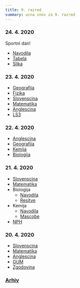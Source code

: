 ```yaml
---
title: 9. razred
summary: ucna snov za 9. razred
---
```


### 24. 4. 2020

Sportni dan!

* [Navodila](sport/2020-04-24-orientacija-navodila.pdf)
* [Tabela](sport/2020-04-24-orientacija.pdf)
* [Slika](sport/2020-04-24-orientacija.jpg)

### 23. 4. 2020

* [Geografija](geografija/2020-04-23-geografija.pdf)
* [Fizika](fizika/2020-04-23-fizika.pdf)
* [Slovenscina](slovenscina/2020-04-23-slovenscina.pdf)
* [Matematika](matematika/2020-04-23-matematika.pdf)
* [Anglescina](anglescina/2020-04-23-anglescina.pdf)
* [LS3](lum/2020-04-23-ls3.pdf)

### 22. 4. 2020

* [Anglescina](anglescina/2020-04-22-anglescina.pdf)
* [Geografija](geografija/2020-04-22-geografija.pdf)
* [Kemija](kemija/2020-04-22-kemija.pdf)
* [Biologija](biologija/2020-04-22-biologija.pdf)


### 21. 4. 2020

* [Slovenscina](slovenscina/2020-04-20-slovenscina.pdf)
* [Matematika](matematika/2020-04-21-matematika.pdf)
* Biologija
    * [Navodila](biologija/2020-04-21-biologija.pdf)
    * [Resitve](biologija/2020-04-21-biologija-resitve.pdf)
* Kemija
    * [Navodila](kemija/2020-04-21-kemija.pdf)
    * [Mascobe](kemija/mascobe.pdf)
* [NPH](nph/2020-04-21-nph.pdf)

### 20. 4. 2020

* [Slovenscina](slovenscina/2020-04-20-slovenscina.pdf)
* [Matematika](matematika/2020-04-20-matematika.pdf)
* [Anglescina](anglescina/2020-04-20-anglescina.pdf)
* [GUM](gum/2020-04-20-gum.pdf)
* [Zgodovina](zgodovina/2020-04-20-zgodovina.pdf)

### [Arhiv](arhiv.md)